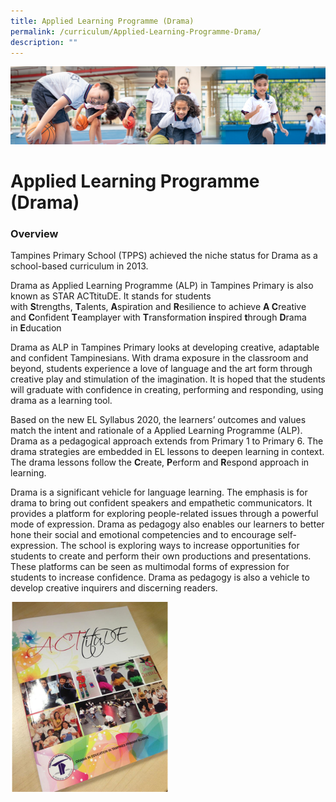 ```yaml
---
title: Applied Learning Programme (Drama)
permalink: /curriculum/Applied-Learning-Programme-Drama/
description: ""
---
```

![](/images/Our%20Learning%20Experiences.jpg)

Applied Learning Programme (Drama) 
===================================

### **Overview**

Tampines Primary School (TPPS) achieved the niche status for Drama as a school-based curriculum in 2013.  
  

Drama as Applied Learning Programme (ALP) in Tampines Primary is also known as STAR ACTtituDE. It stands for students with <b>S</b>trengths, <b>T</b>alents, <b>A</b>spiration and <b>R</b>esilience to achieve <b>A C</b>reative and <b>C</b>onfident <b>T</b>eamplayer with <b>T</b>ransformation <b>i</b>nspired <b>t</b>hrough <b>D</b>rama in <b>E</b>ducation  
  

Drama as ALP in Tampines Primary looks at developing creative, adaptable and confident Tampinesians. With drama exposure in the classroom and beyond, students experience a love of language and the art form through creative play and stimulation of the imagination. It is hoped that the students will graduate with confidence in creating, performing and responding, using drama as a learning tool.   
  

Based on the new EL Syllabus 2020, the learners’ outcomes and values match the intent and rationale of a Applied Learning Programme (ALP). Drama as a pedagogical approach extends from Primary 1 to Primary 6. The drama strategies are embedded in EL lessons to deepen learning in context. The drama lessons follow the <b>C</b>reate, <b>P</b>erform and <b>R</b>espond approach in learning.  
  

Drama is a significant vehicle for language learning. The emphasis is for drama to bring out confident speakers and empathetic communicators. It provides a platform for exploring people-related issues through a powerful mode of expression. Drama as pedagogy also enables our learners to better hone their social and emotional competencies and to encourage self-expression. The school is exploring ways to increase opportunities for students to create and perform their own productions and presentations. These platforms can be seen as multimodal forms of expression for students to increase confidence. Drama as pedagogy is also a vehicle to develop creative inquirers and discerning readers.


<img src="/images/ALP.png" style="width:50%">